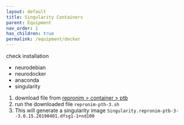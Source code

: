 ```yaml
---
layout: default
title: Singularity Containers
parent: Equipment
nav_order: 1
has_children: true
permalink: /equipment/docker
---
```


check installation
* neurodebian
* neurodocker
* anaconda
* singularity

1. download file from [repronim > container > ptb](https://github.com/ReproNim/containers/blob/master/images/repronim/repronim-ptb-3.sh)
2. run the downloaded file `repronim-pth-3.sh`
3. This will generate a singularity image `Singularity.repronim-ptb-3--3.0.15.20190401.dfsg1-1+nd100`
